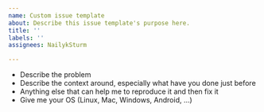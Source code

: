 ```yaml
---
name: Custom issue template
about: Describe this issue template's purpose here.
title: ''
labels: ''
assignees: NailykSturm

---
```


* Describe the problem
* Describe the context around, especially what have you done just before
* Anything else that can help me to reproduce it and then fix it
* Give me your OS (Linux, Mac, Windows, Android, ...)
